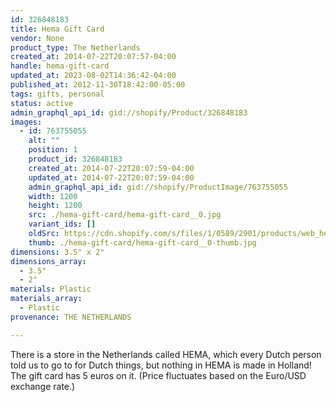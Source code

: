 ```yaml
---
id: 326848183
title: Hema Gift Card
vendor: None
product_type: The Netherlands
created_at: 2014-07-22T20:07:57-04:00
handle: hema-gift-card
updated_at: 2023-08-02T14:36:42-04:00
published_at: 2012-11-30T18:42:00-05:00
tags: gifts, personal
status: active
admin_graphql_api_id: gid://shopify/Product/326848183
images:
  - id: 763755055
    alt: ""
    position: 1
    product_id: 326848183
    created_at: 2014-07-22T20:07:59-04:00
    updated_at: 2014-07-22T20:07:59-04:00
    admin_graphql_api_id: gid://shopify/ProductImage/763755055
    width: 1200
    height: 1200
    src: ./hema-gift-card/hema-gift-card__0.jpg
    variant_ids: []
    oldSrc: https://cdn.shopify.com/s/files/1/0589/2901/products/web_hema-card.jpeg?v=1406074079
    thumb: ./hema-gift-card/hema-gift-card__0-thumb.jpg
dimensions: 3.5" x 2"
dimensions_array:
  - 3.5"
  - 2"
materials: Plastic
materials_array:
  - Plastic
provenance: THE NETHERLANDS

---
```


There is a store in the Netherlands called HEMA, which every Dutch person told us to go to for Dutch things, but nothing in HEMA is made in Holland! The gift card has 5 euros on it. (Price fluctuates based on the Euro/USD exchange rate.)